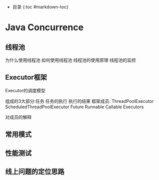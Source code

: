 - 目录
{:toc #markdown-toc}	

# Java Concurrence



## 线程池

为什么使用线程池
如何使用线程池
线程池的使用原理
线程池的监控




## Executor框架

Executor的调度模型

组成的3大部分:任务  任务的执行  执行的结果
框架成员: ThreadPoolExecutor ScheduledThreadPoolExecutor Future Runnable Callable Executors

对成员的解释



## 常用模式


## 性能测试


## 线上问题的定位思路




  